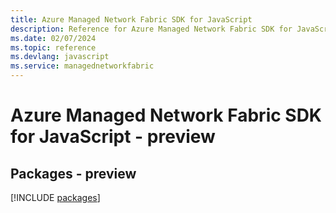 ```yaml
---
title: Azure Managed Network Fabric SDK for JavaScript
description: Reference for Azure Managed Network Fabric SDK for JavaScript
ms.date: 02/07/2024
ms.topic: reference
ms.devlang: javascript
ms.service: managednetworkfabric
---
```

# Azure Managed Network Fabric SDK for JavaScript - preview
## Packages - preview
[!INCLUDE [packages](managed-network-fabric-index.md)]